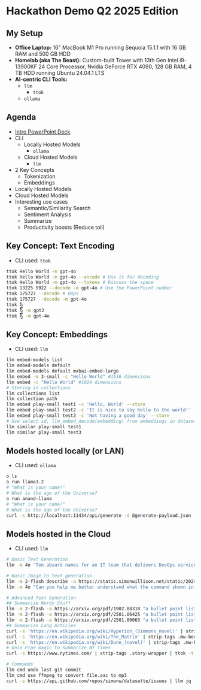 # Hackathon Demo Q2 2025 Edition

## My Setup
- **Office Laptop:** 16" MacBook M1 Pro running Sequoia 15.1.1 with 16 GB RAM and 500 GB HDD
- **Homelab (aka The Beast):** Custom-built Tower with 13th Gen Intel i9-13900KF 24 Core Processor, Nvidia GeForce RTX 4090, 128 GB RAM, 4 TB HDD running Ubuntu 24.04.1 LTS
- **AI-centric CLI Tools:** 
    - `llm`
        - `ttok`
    - `ollama`
## Agenda
- [Intro PowerPoint Deck](https://cisco.sharepoint.com/:p:/r/sites/InternalEDaaS/Shared%20Documents/EDaaS%20Architecture/FY24/2025-01-17-EDaaS-Hackathon-Taming-AI-with-CLI/2025-01-16-Taming-17527-with-110817-Final.pptx?d=w3ec52dc4e38943649e2862b4acbbd29e&csf=1&web=1&e=JfCy7E)
- CLI
    - Locally Hosted Models
        - `ollama`
    - Cloud Hosted Models
        - `llm`
- 2 Key Concepts
    - Tokenization
    - Embeddings
- Locally Hosted Models
- Cloud Hosted Models
- Interesting use cases
    - Semantic/Similarity Search
    - Sentiment Analysis
    - Summarize
    - Productivity boosts (Reduce toil)

## Key Concept: Text Encoding

- CLI used: `ttok`

```bash
ttok Hello World -m gpt-4o
ttok Hello World -m gpt-4o --encode # Use it for decoding
ttok Hello World -m gpt-4o --tokens # Discuss the space
ttok 13225 5922 --decode -m gpt-4o # Use the PowerPoint number
ttok 175727 --decode # Oops
ttok 175727 --decode -m gpt-4o
ttok స్త్రీ
ttok స్త్రీ -m gpt2
ttok స్త్రీ -m gpt-4o
```

## Key Concept: Embeddings

- CLI used: `llm`

```bash
llm embed-models list
llm embed-models default
llm embed-models default mxbai-embed-large
llm embed -m 3-small -c "Hello World" #1536 dimensions
llm embed -c "Hello World" #1024 dimensions
# Storing in collections
llm collections list
llm collection path
llm embed play-small test1 -c 'Hello, World' --store
llm embed play-small test2 -c 'It is nice to say hello to the world!' --store
llm embed play-small test3 -c 'Not having a good day' --store
# Use select id, llm_embed_decode(embedding) from embeddings in datasette
llm similar play-small test1
llm similar play-small test3
```

## Models hosted locally (or LAN)

- CLI used: `ollama`

```bash
o ls
o run llama3.2 
# "What is your name?"
# What is the age of the Universe?
o run anand-llama 
# "What is your name?"
# What is the age of the Universe?
curl -s http://localhost:11434/api/generate -d @generate-payload.json | jq .
```

## Models hosted in the Cloud

- CLI used: `llm`

```bash
# Basic Text Generation
llm -m 4o "Ten absurd names for an IT team that delivers DevOps services in an org"

# Basic Image to text generation
llm -m 2-flash describe -a https://static.simonwillison.net/static/2024/pelicans.jpg
llm -m 4o "Can you help me better understand what the command shown in the image above does" -a https://us-east-1-anand-files.s3.us-east-1.amazonaws.com/play/mac-keyboard-settings.jpg

# Advanced Text Generation
## Summarize Nerdy Stuff
llm -m 2-flash -a https://arxiv.org/pdf/1902.08318 "a bullet point list of the most unusual ideas"
llm -m 2-flash -a https://arxiv.org/pdf/2501.06425 "a bullet point list of the most unusual ideas"
llm -m 2-flash -a https://arxiv.org/pdf/2501.00663 "a bullet point list of the most unusual ideas"
## Summarize Long Articles
curl -s 'https://en.wikipedia.org/wiki/Hyperion_(Simmons_novel)' | strip-tags .mw-body-content | ttok -t 4000 | llm --system 'Write a brief summary of the content'
curl -s 'https://en.wikipedia.org/wiki/The_Matrix' | strip-tags .mw-body-content | ttok -t 4000 | llm --system 'Write a brief summary of the content'
curl -s 'https://en.wikipedia.org/wiki/Dune_(novel)' | strip-tags .mw-body-content | ttok -t 4000 | llm --system 'Write a brief summary of the content'
# Unix Pipe magic to summarize NY Times
curl -s https://www.nytimes.com/ | strip-tags .story-wrapper | ttok -t 4000 | llm --system 'summary bullet points'

# Commands
llm cmd undo last git commit
llm cmd use ffmpeg to convert file.aac to mp3
curl -s https://api.github.com/repos/simonw/datasette/issues | llm jq 'count by user.login, top 3'
```

